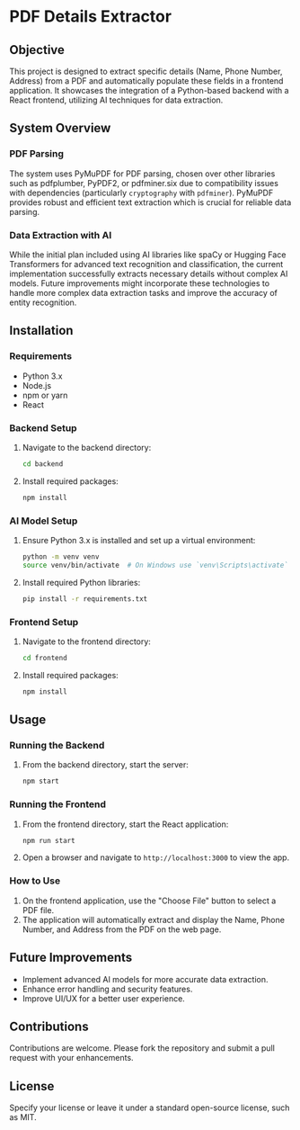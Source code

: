 # PDF Details Extractor

## Objective
This project is designed to extract specific details (Name, Phone Number, Address) from a PDF and automatically populate these fields in a frontend application. It showcases the integration of a Python-based backend with a React frontend, utilizing AI techniques for data extraction.

## System Overview

### PDF Parsing
The system uses PyMuPDF for PDF parsing, chosen over other libraries such as pdfplumber, PyPDF2, or pdfminer.six due to compatibility issues with dependencies (particularly `cryptography` with `pdfminer`). PyMuPDF provides robust and efficient text extraction which is crucial for reliable data parsing.

### Data Extraction with AI
While the initial plan included using AI libraries like spaCy or Hugging Face Transformers for advanced text recognition and classification, the current implementation successfully extracts necessary details without complex AI models. Future improvements might incorporate these technologies to handle more complex data extraction tasks and improve the accuracy of entity recognition.

## Installation

### Requirements
- Python 3.x
- Node.js
- npm or yarn
- React

### Backend Setup
1. Navigate to the backend directory:
   ```bash
   cd backend
   ```
2. Install required packages:
   ```bash
   npm install
   ```

### AI Model Setup
1. Ensure Python 3.x is installed and set up a virtual environment:
   ```bash
   python -m venv venv
   source venv/bin/activate  # On Windows use `venv\Scripts\activate`
   ```
2. Install required Python libraries:
   ```bash
   pip install -r requirements.txt
   ```

### Frontend Setup
1. Navigate to the frontend directory:
   ```bash
   cd frontend
   ```
2. Install required packages:
   ```bash
   npm install
   ```

## Usage

### Running the Backend
1. From the backend directory, start the server:
   ```bash
   npm start
   ```

### Running the Frontend
1. From the frontend directory, start the React application:
   ```bash
   npm run start
   ```
2. Open a browser and navigate to `http://localhost:3000` to view the app.

### How to Use
1. On the frontend application, use the "Choose File" button to select a PDF file.
2. The application will automatically extract and display the Name, Phone Number, and Address from the PDF on the web page.

## Future Improvements
- Implement advanced AI models for more accurate data extraction.
- Enhance error handling and security features.
- Improve UI/UX for a better user experience.

## Contributions
Contributions are welcome. Please fork the repository and submit a pull request with your enhancements.

## License
Specify your license or leave it under a standard open-source license, such as MIT.

